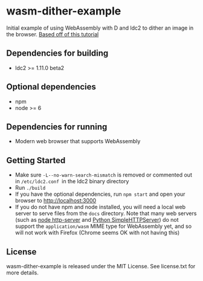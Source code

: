 # wasm-dither-example

Initial example of using WebAssembly with D and ldc2 to dither an image in the browser. [Based off of this tutorial](https://wiki.dlang.org/Generating_WebAssembly_with_LDC)

## Dependencies for building

* ldc2 >= 1.11.0 beta2

## Optional dependencies

* npm
* node >= 6

## Dependencies for running

* Modern web browser that supports WebAssembly

## Getting Started

* Make sure `-L--no-warn-search-mismatch` is removed or commented out in `/etc/ldc2.conf `in the ldc2 binary directory
* Run `./build`
* If you have the optional dependencies, run `npm start` and open your browser to [http://localhost:3000](http://localhost:3000)
* If you do not have npm and node installed, you will need a local web server to serve files from the `docs` directory. Note that many web servers (such as [node http-server](https://www.npmjs.com/package/http-server) and [Python SimpleHTTPServer](https://docs.python.org/2/library/simplehttpserver.html)) do not support the `application/wasm` MIME type for WebAssembly yet, and so will not work with Firefox (Chrome seems OK with not having this) 

## License

wasm-dither-example is released under the MIT License. See license.txt for more details.